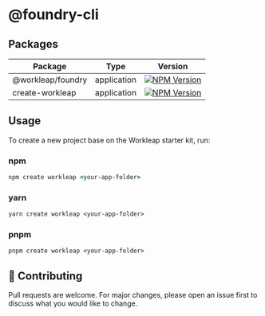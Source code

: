 # @foundry-cli

## Packages

| Package           | Type        | Version                                                                                                                         |
| ----------------- | ----------- | ------------------------------------------------------------------------------------------------------------------------------- |
| @workleap/foundry | application | [![NPM Version](http://img.shields.io/npm/v/@workleap/foundry.svg?style=flat)](https://www.npmjs.org/package/@workleap/foundry) |
| create-workleap   | application | [![NPM Version](http://img.shields.io/npm/v/create-workleap.svg?style=flat)](https://www.npmjs.org/package/create-workleap)     |

## Usage

To create a new project base on the Workleap starter kit, run:

### npm

```cmd
npm create workleap <your-app-folder>
```

### yarn

```cmd
yarn create workleap <your-app-folder>
```

### pnpm

```cmd
pnpm create workleap <your-app-folder>
```

## 🤝 Contributing

Pull requests are welcome. For major changes, please open an issue first to discuss what you would like to change.
